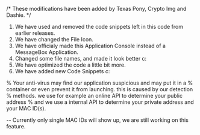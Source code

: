 /* These modifications have been added by Texas Pony, Crypto Img and Dashie. */

1) We have used and removed the code snippets left in this code from earlier releases.
2) We have changed the File Icon.
3) We have officialy made this Application Console instead of a MessageBox Application.
4) Changed some file names, and made it look better c:
5) We have optimized the code a little bit more.
6) We have added new Code Snippets c:

% Your anti-virus may find our application suspicious and may put it in a
% container or even prevent it from launching. this is caused by our detection
% methods. we use for example an online API to determine your public address
% and we use a internal API to determine your private address and your MAC ID(s).

-- Currently only single MAC IDs will show up, we are still working on this feature.
